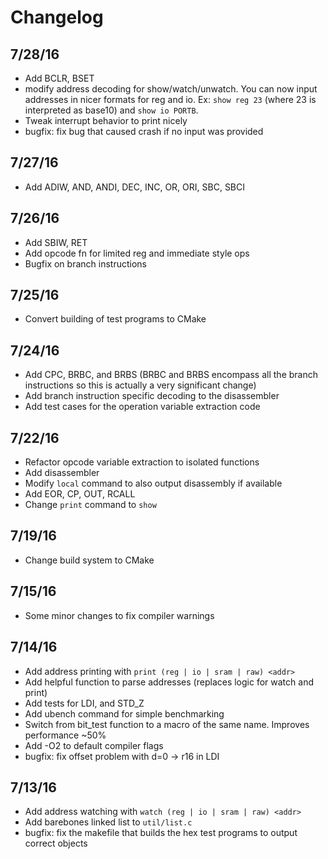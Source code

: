 # Changelog

## 7/28/16
* Add BCLR, BSET
* modify address decoding for show/watch/unwatch. You can now input addresses in nicer formats for reg and io.
Ex: `show reg 23` (where 23 is interpreted as base10) and `show io PORTB`.
* Tweak interrupt behavior to print nicely
* bugfix: fix bug that caused crash if no input was provided

## 7/27/16
* Add ADIW, AND, ANDI, DEC, INC, OR, ORI, SBC, SBCI

## 7/26/16
* Add SBIW, RET
* Add opcode fn for limited reg and immediate style ops
* Bugfix on branch instructions

## 7/25/16
* Convert building of test programs to CMake

## 7/24/16
* Add CPC, BRBC, and BRBS (BRBC and BRBS encompass all the branch
instructions so this is actually a very significant change)
* Add branch instruction specific decoding to the disassembler
* Add test cases for the operation variable extraction code

## 7/22/16
* Refactor opcode variable extraction to isolated functions
* Add disassembler
* Modify `local` command to also output disassembly if available
* Add EOR, CP, OUT, RCALL
* Change `print` command to `show`

## 7/19/16
* Change build system to CMake

## 7/15/16
* Some minor changes to fix compiler warnings

## 7/14/16
* Add address printing with `print (reg | io | sram | raw) <addr>`
* Add helpful function to parse addresses (replaces logic for watch and print)
* Add tests for LDI, and STD_Z
* Add ubench command for simple benchmarking
* Switch from bit_test function to a macro of the same name. Improves performance ~50%
* Add -O2 to default compiler flags
* bugfix: fix offset problem with d=0 -> r16 in LDI

## 7/13/16

* Add address watching with `watch (reg | io | sram | raw) <addr>`
* Add barebones linked list to `util/list.c`
* bugfix: fix the makefile that builds the hex test programs to output correct objects
